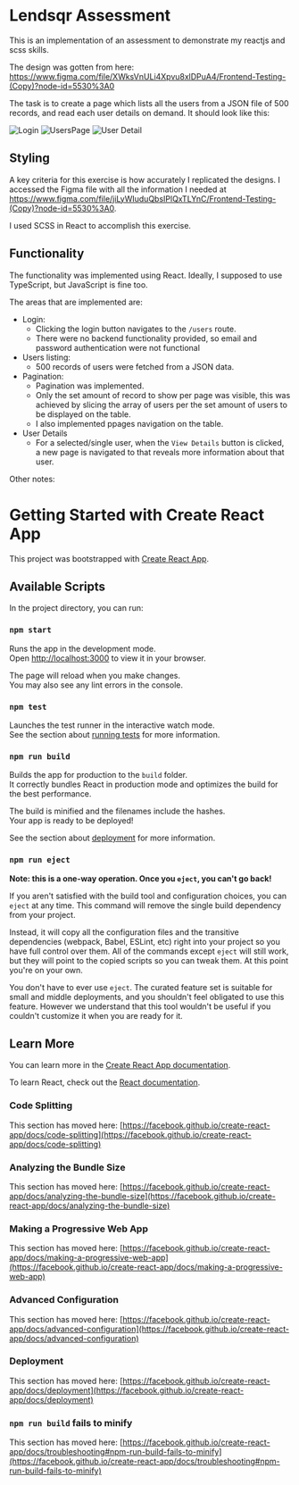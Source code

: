 # Lendsqr Assessment

This is an implementation of an assessment to demonstrate my reactjs and scss skills.

The design was gotten from here:
https://www.figma.com/file/XWksVnULi4Xpvu8xlDPuA4/Frontend-Testing-(Copy)?node-id=5530%3A0

The task is to create a page which lists all the users from a JSON file of 500 records, and read each user details on demand.
It should look like this:

![Login](https://i.postimg.cc/k4FRRD6Z/image.png)
![UsersPage](https://i.postimg.cc/QtbVxPvZ/image.png)
![User Detail](https://i.postimg.cc/05VrTTpp/image.png)

## Styling

A key criteria for this exercise is how accurately I replicated the designs.
I accessed the Figma file with all the information I needed at https://www.figma.com/file/jiLyWIuduQbsIPlQxTLYnC/Frontend-Testing-(Copy)?node-id=5530%3A0.

I used SCSS in React to accomplish this exercise.

## Functionality

The functionality was implemented using React.
Ideally, I supposed to use TypeScript, but JavaScript is fine too.

The areas that are implemented are:

- Login:
  - Clicking the login button navigates to the `/users` route.
  - There were no backend functionality provided, so email and password authentication were not functional
- Users listing:
  - 500 records of users were fetched from a JSON data.
- Pagination:
  - Pagination was implemented.
  - Only the set amount of record to show per page was visible, this was achieved by slicing the array of users per the set amount of users to be displayed on the table.
  - I also implemented ppages navigation on the table.
- User Details
  - For a selected/single user, when the `View Details` button is clicked, a new page is navigated to that reveals more information about that user.

Other notes:

# Getting Started with Create React App

This project was bootstrapped with [Create React App](https://github.com/facebook/create-react-app).

## Available Scripts

In the project directory, you can run:

### `npm start`

Runs the app in the development mode.\
Open [http://localhost:3000](http://localhost:3000) to view it in your browser.

The page will reload when you make changes.\
You may also see any lint errors in the console.

### `npm test`

Launches the test runner in the interactive watch mode.\
See the section about [running tests](https://facebook.github.io/create-react-app/docs/running-tests) for more information.

### `npm run build`

Builds the app for production to the `build` folder.\
It correctly bundles React in production mode and optimizes the build for the best performance.

The build is minified and the filenames include the hashes.\
Your app is ready to be deployed!

See the section about [deployment](https://facebook.github.io/create-react-app/docs/deployment) for more information.

### `npm run eject`

**Note: this is a one-way operation. Once you `eject`, you can't go back!**

If you aren't satisfied with the build tool and configuration choices, you can `eject` at any time. This command will remove the single build dependency from your project.

Instead, it will copy all the configuration files and the transitive dependencies (webpack, Babel, ESLint, etc) right into your project so you have full control over them. All of the commands except `eject` will still work, but they will point to the copied scripts so you can tweak them. At this point you're on your own.

You don't have to ever use `eject`. The curated feature set is suitable for small and middle deployments, and you shouldn't feel obligated to use this feature. However we understand that this tool wouldn't be useful if you couldn't customize it when you are ready for it.

## Learn More

You can learn more in the [Create React App documentation](https://facebook.github.io/create-react-app/docs/getting-started).

To learn React, check out the [React documentation](https://reactjs.org/).

### Code Splitting

This section has moved here: [https://facebook.github.io/create-react-app/docs/code-splitting](https://facebook.github.io/create-react-app/docs/code-splitting)

### Analyzing the Bundle Size

This section has moved here: [https://facebook.github.io/create-react-app/docs/analyzing-the-bundle-size](https://facebook.github.io/create-react-app/docs/analyzing-the-bundle-size)

### Making a Progressive Web App

This section has moved here: [https://facebook.github.io/create-react-app/docs/making-a-progressive-web-app](https://facebook.github.io/create-react-app/docs/making-a-progressive-web-app)

### Advanced Configuration

This section has moved here: [https://facebook.github.io/create-react-app/docs/advanced-configuration](https://facebook.github.io/create-react-app/docs/advanced-configuration)

### Deployment

This section has moved here: [https://facebook.github.io/create-react-app/docs/deployment](https://facebook.github.io/create-react-app/docs/deployment)

### `npm run build` fails to minify

This section has moved here: [https://facebook.github.io/create-react-app/docs/troubleshooting#npm-run-build-fails-to-minify](https://facebook.github.io/create-react-app/docs/troubleshooting#npm-run-build-fails-to-minify)
